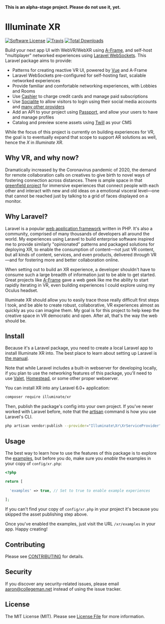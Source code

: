 **This is an alpha-stage project. Please do not use it, yet.**

# Illuminate XR

[![Software License](https://img.shields.io/badge/license-MIT-brightgreen.svg?style=flat-square)](LICENSE.md)
[![Travis](https://img.shields.io/travis/illuminate/xr.svg?style=flat-square)]()
[![Total Downloads](https://img.shields.io/packagist/dt/illuminate/xr.svg?style=flat-square)](https://packagist.org/packages/illuminate/xr)

Build your next app UI with WebVR/WebXR using [A-Frame](https://github.com/aframevr/aframe), 
and self-host "multiplayer" networked experiences using [Laravel WebSockets](https://beyondco.de/docs/laravel-websockets/getting-started/introduction).
This Laravel package aims to provide:

* Patterns for creating reactive VR UI, powered by [Vue](https://vuejs.org/) and A-Frame
* Laravel WebSockets pre-configured for self-hosting fast, scalable networked experiences
* Provide familiar and comfortable networking experiences, with Lobbies and Rooms
* Use [Cashier](https://laravel.com/docs/8.x/billing) to charge credit cards and manage paid subscriptions
* Use [Socialite](https://laravel.com/docs/8.x/socialite) to allow visitors to login using their social media accounts and [many other providers](https://socialiteproviders.com/)
* Add an API to your project using [Passport](https://laravel.com/docs/8.x/passport), and allow your users to have and manage profiles
* Catalog and preview scene assets using [Twill](https://twill.io) as your CMS

While the focus of this project is currently on building experiences for VR, the goal is to 
eventually expand that scope to support AR solutions as well, hence the *X* in *Illuminate XR*.

## Why VR, and why now?

Dramatically increased by the Coronavirus pandemic of 2020, the demand for remote collaboration 
calls on creatives to give birth to novel ways of fostering connection across distances. 
There is ample space in that [greenfield project](https://en.wikipedia.org/wiki/Greenfield_project)
for immersive experiences that connect people with each other and interact with new and old 
ideas on a emotional visceral level—one that cannot be reached just by talking to a grid
of faces displayed on a monitor.

## Why Laravel?

Laravel is a popular [web application framework](https://laravel.com/) written in PHP. It's 
also a community, comprised of many thousands of developers all around the world. My experiences
using Laravel to build enterprise software inspired me to provide similarly "opinionated" patterns and 
packaged solutions for deploying XR, to enable the consumption of content—not just VR content,
but all kinds of content, services, and even products, delivered *through* VR—and for fostering 
more and better collaboration online.

When setting out to build an XR experience, a developer shouldn't have to consume such a large
breadth of information just to be able to get started. Great projects like [A-Frame](https://aframe.io/) 
gave a web geek like me the ability to start rapidly iterating in VR, even building experiences 
I could explore using my Oculus headset. 

Illuminate XR should allow you to easily trace those really difficult
first steps I took, and be able to create robust, collaborative, VR experiences almost as quickly 
as you can imagine them. My goal is for this project to help keep the creative space in VR democratic and
open. After all, that's the way the web should be.

## Install

Because it's a Laravel package, you need to create a local Laravel app to install Illuminate XR into.
The best place to learn about setting up Laravel is [the manual](https://laravel.com/docs/8.x).

Note that while Laravel includes a built-in webserver for developing locally, if you plan to use
the networking features of this package, you'll need to use [Valet](https://laravel.com/docs/8.x/valet),
[Homestead](https://laravel.com/docs/8.x/homestead), or some other proper webserver. 

You can install XR into any Laravel 6.0+ application: 

```bash
composer require illuminate/xr
```

Then, publish the package's config into your own project. If you've never worked with Laravel
before, note that the [artisan](https://laravel.com/docs/8.x/artisan) command is how you
use Laravel's CLI.

```bash
php artisan vendor:publish --provider="Illuminate\Xr\XrServiceProvider" --tag="config" 
```

## Usage

The best way to learn how to use the features of this package is to explore the 
[examples](https://xr.aaroncollegeman.com), but before you do, make sure you *enable* the examples 
in your copy of `config/xr.php`:

```php
<?php

return [
  
  'examples' => true, // Set to true to enable example experiences
  
];
```

If you can't find your copy of `config/xr.php` in your project it's because you skipped the asset publishing
step above.

Once you've enabled the examples, just visit the URL `/xr/examples` in your app. Happy creating! 

## Contributing

Please see [CONTRIBUTING](CONTRIBUTING.md) for details.

## Security

If you discover any security-related issues, please email aaron@collegeman.net instead of using the issue tracker.

## License

The MIT License (MIT). Please see [License File](/LICENSE.md) for more information.